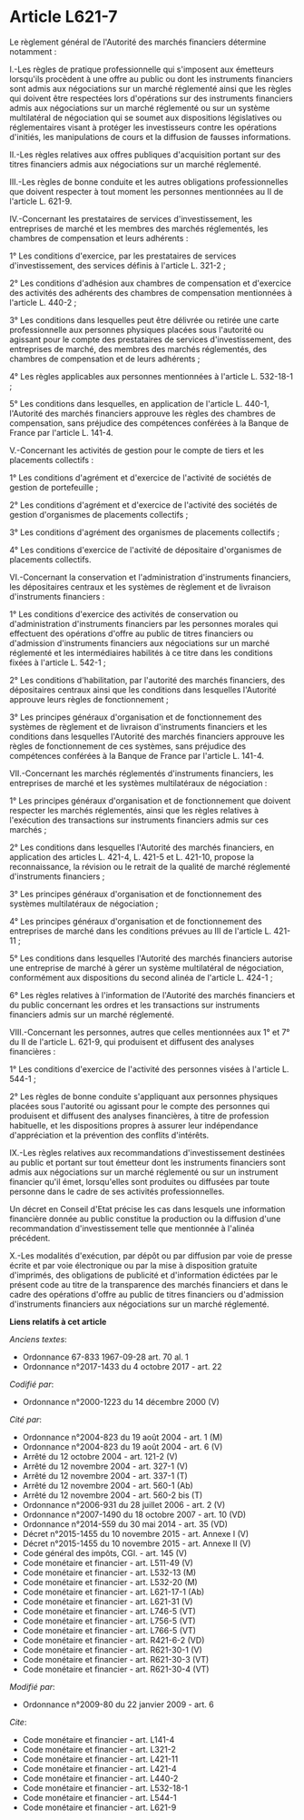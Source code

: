 # Article L621-7

Le règlement général de l'Autorité des marchés financiers détermine notamment : 

I.-Les règles de pratique professionnelle qui s'imposent aux émetteurs lorsqu'ils procèdent à une offre au public ou dont les
instruments financiers sont admis aux négociations sur un marché réglementé ainsi que les règles qui doivent être respectées
lors d'opérations sur des instruments financiers admis aux négociations sur un marché réglementé ou sur un système
multilatéral de négociation qui se soumet aux dispositions législatives ou réglementaires visant à protéger les investisseurs
contre les opérations d'initiés, les manipulations de cours et la diffusion de fausses informations. 

II.-Les règles relatives aux offres publiques d'acquisition portant sur des titres financiers admis aux négociations sur un
marché réglementé. 

III.-Les règles de bonne conduite et les autres obligations professionnelles que doivent respecter à tout moment les
personnes mentionnées au II de l'article L. 621-9. 

IV.-Concernant les prestataires de services d'investissement, les entreprises de marché et les membres des marchés
réglementés, les chambres de compensation et leurs adhérents : 

1° Les conditions d'exercice, par les prestataires de services d'investissement, des services définis à l'article L. 321-2 ; 

2° Les conditions d'adhésion aux chambres de compensation et d'exercice des activités des adhérents des chambres de
compensation mentionnées à l'article L. 440-2 ; 

3° Les conditions dans lesquelles peut être délivrée ou retirée une carte professionnelle aux personnes physiques placées
sous l'autorité ou agissant pour le compte des prestataires de services d'investissement, des entreprises de marché, des
membres des marchés réglementés, des chambres de compensation et de leurs adhérents ; 

4° Les règles applicables aux personnes mentionnées à l'article L. 532-18-1 ; 

5° Les conditions dans lesquelles, en application de l'article L. 440-1, l'Autorité des marchés financiers approuve les
règles des chambres de compensation, sans préjudice des compétences conférées à la Banque de France par l'article L. 141-4.

V.-Concernant les activités de gestion pour le compte de tiers et les placements collectifs : 

1° Les conditions d'agrément et d'exercice de l'activité de sociétés de gestion de portefeuille ; 

2° Les conditions d'agrément et d'exercice de l'activité des sociétés de gestion d'organismes de placements collectifs ; 

3° Les conditions d'agrément des organismes de placements collectifs ; 

4° Les conditions d'exercice de l'activité de dépositaire d'organismes de placements collectifs. 

VI.-Concernant la conservation et l'administration d'instruments financiers, les dépositaires centraux et les systèmes de
règlement et de livraison d'instruments financiers : 

1° Les conditions d'exercice des activités de conservation ou d'administration d'instruments financiers par les personnes
morales qui effectuent des opérations d'offre au public de titres financiers ou d'admission d'instruments financiers aux
négociations sur un marché réglementé et les intermédiaires habilités à ce titre dans les conditions fixées à l'article L.
542-1 ; 

2° Les conditions d'habilitation, par l'autorité des marchés financiers, des dépositaires centraux ainsi que les conditions
dans lesquelles l'Autorité approuve leurs règles de fonctionnement ; 

3° Les principes généraux d'organisation et de fonctionnement des systèmes de règlement et de livraison d'instruments
financiers et les conditions dans lesquelles l'Autorité des marchés financiers approuve les règles de fonctionnement de ces
systèmes, sans préjudice des compétences conférées à la Banque de France par l'article L. 141-4. 

VII.-Concernant les marchés réglementés d'instruments financiers, les entreprises de marché et les systèmes multilatéraux de
négociation : 

1° Les principes généraux d'organisation et de fonctionnement que doivent respecter les marchés réglementés, ainsi que les
règles relatives à l'exécution des transactions sur instruments financiers admis sur ces marchés ; 

2° Les conditions dans lesquelles l'Autorité des marchés financiers, en application des articles L. 421-4, L. 421-5 et L.
421-10, propose la reconnaissance, la révision ou le retrait de la qualité de marché réglementé d'instruments financiers ; 

3° Les principes généraux d'organisation et de fonctionnement des systèmes multilatéraux de négociation ; 

4° Les principes généraux d'organisation et de fonctionnement des entreprises de marché dans les conditions prévues au III de
l'article L. 421-11 ; 

5° Les conditions dans lesquelles l'Autorité des marchés financiers autorise une entreprise de marché à gérer un système
multilatéral de négociation, conformément aux dispositions du second alinéa de l'article L. 424-1 ; 

6° Les règles relatives à l'information de l'Autorité des marchés financiers et du public concernant les ordres et les
transactions sur instruments financiers admis sur un marché réglementé. 

VIII.-Concernant les personnes, autres que celles mentionnées aux 1° et 7° du II de l'article L. 621-9, qui produisent et
diffusent des analyses financières : 

1° Les conditions d'exercice de l'activité des personnes visées à l'article L. 544-1 ; 

2° Les règles de bonne conduite s'appliquant aux personnes physiques placées sous l'autorité ou agissant pour le compte des
personnes qui produisent et diffusent des analyses financières, à titre de profession habituelle, et les dispositions propres
à assurer leur indépendance d'appréciation et la prévention des conflits d'intérêts. 

IX.-Les règles relatives aux recommandations d'investissement destinées au public et portant sur tout émetteur dont les
instruments financiers sont admis aux négociations sur un marché réglementé ou sur un instrument financier qu'il émet,
lorsqu'elles sont produites ou diffusées par toute personne dans le cadre de ses activités professionnelles. 

Un décret en Conseil d'Etat précise les cas dans lesquels une information financière donnée au public constitue la production
ou la diffusion d'une recommandation d'investissement telle que mentionnée à l'alinéa précédent.

X.-Les modalités d'exécution, par dépôt ou par diffusion par voie de presse écrite et par voie électronique ou par la mise à
disposition gratuite d'imprimés, des obligations de publicité et d'information édictées par le présent code au titre de la
transparence des marchés financiers et dans le cadre des opérations d'offre au public de titres financiers ou d'admission
d'instruments financiers aux négociations sur un marché réglementé.

**Liens relatifs à cet article**

_Anciens textes_:

  - Ordonnance 67-833 1967-09-28 art. 70 al. 1
  - Ordonnance n°2017-1433 du 4 octobre 2017 - art. 22

_Codifié par_:

  - Ordonnance n°2000-1223 du 14 décembre 2000 (V)

_Cité par_:

  - Ordonnance n°2004-823 du 19 août 2004 - art. 1 (M)
  - Ordonnance n°2004-823 du 19 août 2004 - art. 6 (V)
  - Arrêté du 12 octobre 2004 - art. 121-2 (V)
  - Arrêté du 12 novembre 2004 - art. 327-1 (V)
  - Arrêté du 12 novembre 2004 - art. 337-1 (T)
  - Arrêté du 12 novembre 2004 - art. 560-1 (Ab)
  - Arrêté du 12 novembre 2004 - art. 560-2 bis (T)
  - Ordonnance n°2006-931 du 28 juillet 2006 - art. 2 (V)
  - Ordonnance n°2007-1490 du 18 octobre 2007 - art. 10 (VD)
  - Ordonnance n°2014-559 du 30 mai 2014 - art. 35 (VD)
  - Décret n°2015-1455 du 10 novembre 2015 - art. Annexe I (V)
  - Décret n°2015-1455 du 10 novembre 2015 - art. Annexe II (V)
  - Code général des impôts, CGI. - art. 145 (V)
  - Code monétaire et financier - art. L511-49 (V)
  - Code monétaire et financier - art. L532-13 (M)
  - Code monétaire et financier - art. L532-20 (M)
  - Code monétaire et financier - art. L621-17-1 (Ab)
  - Code monétaire et financier - art. L621-31 (V)
  - Code monétaire et financier - art. L746-5 (VT)
  - Code monétaire et financier - art. L756-5 (VT)
  - Code monétaire et financier - art. L766-5 (VT)
  - Code monétaire et financier - art. R421-6-2 (VD)
  - Code monétaire et financier - art. R621-30-1 (V)
  - Code monétaire et financier - art. R621-30-3 (VT)
  - Code monétaire et financier - art. R621-30-4 (VT)

_Modifié par_:

  - Ordonnance n°2009-80 du 22 janvier 2009 - art. 6

_Cite_:

  - Code monétaire et financier - art. L141-4
  - Code monétaire et financier - art. L321-2
  - Code monétaire et financier - art. L421-11
  - Code monétaire et financier - art. L421-4
  - Code monétaire et financier - art. L440-2
  - Code monétaire et financier - art. L532-18-1
  - Code monétaire et financier - art. L544-1
  - Code monétaire et financier - art. L621-9

